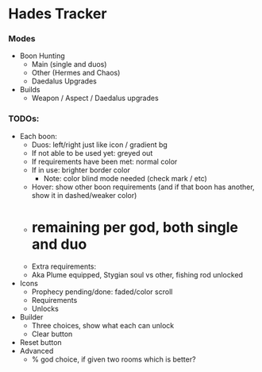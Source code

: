 # Hades Tracker

### Modes
* Boon Hunting
  * Main (single and duos)
  * Other (Hermes and Chaos)
  * Daedalus Upgrades
* Builds
  * Weapon / Aspect / Daedalus upgrades

### TODOs:
* Each boon:
  * Duos: left/right just like icon / gradient bg
  * If not able to be used yet: greyed out
  * If requirements have been met: normal color
  * If in use: brighter border color
    * Note: color blind mode needed (check mark / etc)
  * Hover: show other boon requirements (and if that boon has another, show it in dashed/weaker color)
  * # remaining per god, both single and duo
  * Extra requirements:
  * Aka Plume equipped, Stygian soul vs other, fishing rod unlocked
* Icons
  * Prophecy pending/done: faded/color scroll
  * Requirements
  * Unlocks
* Builder
  * Three choices, show what each can unlock
  * Clear button
* Reset button
* Advanced
  * % god choice, if given two rooms which is better?

